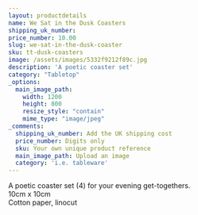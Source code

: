 ```yaml
---
layout: productdetails
name: We Sat in the Dusk Coasters
shipping_uk_number: 
price_number: 10.00
slug: we-sat-in-the-dusk-coaster
sku: tt-dusk-coasters
image: /assets/images/5332f9212f89c.jpg
description: 'A poetic coaster set'
category: "Tabletop"
_options:
  main_image_path:
    width: 1200
    height: 800
    resize_style: "contain"
    mime_type: "image/jpeg"
_comments:
  shipping_uk_number: Add the UK shipping cost
  price_number: Digits only
  sku: Your own unique product reference
  main_image_path: Upload an image
  category: 'i.e. tableware'
---
```

A poetic coaster set (4) for your evening get-togethers.      
10cm x 10cm  
Cotton paper, linocut
